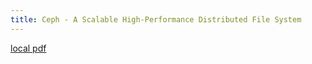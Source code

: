```yaml
---
title: Ceph - A Scalable High-Performance Distributed File System
---
```


[local pdf](../../../pdfs/Ceph%20-%20A%20Scalable%20High-Performance%20Distributed%20File%20System.pdf)
